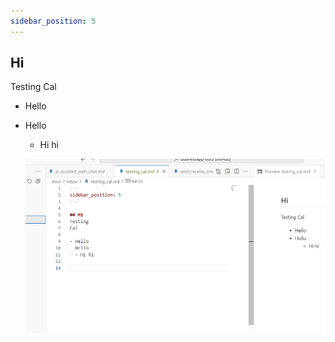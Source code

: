 ```yaml
---
sidebar_position: 5
---
```


## Hi
Testing
Cal

- Hello
- Hello
  - Hi hi

  ![how do we want to give image metadata for images](./img/cal_test_screenshot.png)